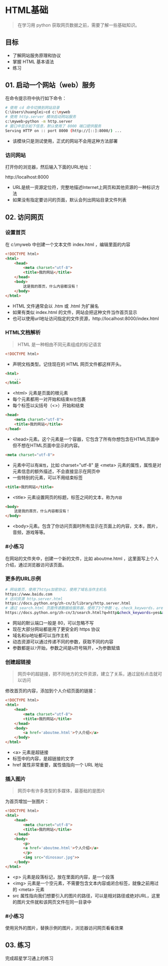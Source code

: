 # HTML基础

> 在学习用 python 获取网页数据之前，需要了解一些基础知识。

## 目标

* 了解网站服务原理和协议
* 掌握 HTML 基本语法
* 练习

## 01. 启动一个网站（web）服务

在命令提示符中执行如下命令：
```sh
# 使用 cd 命令切换到网站目录
C:\Users\huanglei>cd c:\myweb
# 使用 http.server 模块启动网站服务
c:\myweb>python -m http.server 
# 窗口中显示如下信息，默认使用了 8000 端口提供服务
Serving HTTP on :: port 8000 (http://[::]:8000/) ...
```
- 该模块只是测试使用，正式的网站不会用这种方法部署

### 访问网站
打开你的浏览器，然后输入下面的URL地址：

http://localhost:8000

- URL是统一资源定位符，完整地描述Internet上网页和其他资源的一种标识方法
- 如果没有指定要访问的页面，默认会列出网站目录文件列表

## 02. 访问网页

### 设置首页
在 c:\myweb 中创建一个文本文件 index.html ，编辑里面的内容

```html
<!DOCTYPE html>
<html>
    <head>
        <meta charset="utf-8">
        <title>我的网站</title>
    </head>
    <body>
        这是我的首页，什么内容都没有！
    </body>
</html>
```
- HTML 文件通常会以 .htm 或 .html 为扩展名
- 如果有类似 index.html 的文件，网站会把这种文件当作首页显示
- 也可以使用url地址访问指定的文件资源，http://localhost:8000/index.html

### HTML文档解析
> HTML 是一种相由不同元素组成的标记语言
```html
<!DOCTYPE html>
```
- 声明文档类型。记住现在的 HTML 网页文件都这样开头。
```html
<html>
    ...
</html>
```
- \<html\> 元素是页面的根元素
- 每个元素都用一对开始和结束`标签`包裹
- 每个标签以尖括号（<>）开始和结束

```html
<head>
    <meta charset="utf-8">
    <title>我的网站</title>
</head>
```
- \<head\>元素。这个元素是一个容器，它包含了所有你想包含在HTML页面中但不想在HTML页面中显示的内容。

```html
<meta charset="utf-8">
```
- 元素中可以有`属性`，比如 charset="utf-8" 是 \<meta\> 元素的属性，属性是对元素信息的额外描述，不会直接显示在网页中
- 一些特别的元素，可以不用结束标签

```html
<title>我的网站</title>
```
- \<title\> 元素设置网页的标题，标签之间的文本，称为`内容`

```html
<body>
    这是我的首页，什么内容都没有！
</body>
```
- \<body\>元素。包含了你访问页面时所有显示在页面上的内容，文本，图片，音频，游戏等等。

### #小练习
在网站的文件夹中，创建一个新的文件，比如 aboutme.html ，这里面写上个人介绍，通过浏览器访问该页面。

### 更多的URL示例

```sh
# 网站首页，使用了https加密协议，使用了域名当作主机名
https://www.baidu.com
# 访问资源 http.server.html
https://docs.python.org/zh-cn/3/library/http.server.html
# 通过 search.html 页面传递数据给服务器，使用了3个参数：q，check_keywords，area
https://docs.python.org/zh-cn/3/search.html?q=http&check_keywords=yes&area=default
```
- 网站的默认端口一般是 80，可以忽略不写
- 现在大部分网站都是用了更安全的 https 协议
- 域名和ip地址都可以当作主机
- 动态资源可以通过传递不同的参数，获取不同的内容
- 参数都是以`?`开始，参数之间是`&`符号隔开，`=`为参数赋值

### 创建超链接
> 网页中的超链接，把不同地方的文件资源，建立了关系，通过鼠标点击就可以访问

修改首页的内容，添加到个人介绍页面的链接：
```html
<!DOCTYPE html>
<html>
    <head>
        <meta charset="utf-8">
        <title>我的网站</title>
    </head>
    <body>
        <a href='aboutme.html'>个人介绍</a>
    </body>
</html>
```

- \<a\> 元素是超链接
- 标签中的内容，是超链接的文字
- href 属性非常重要，属性值指向一个 URL 地址

### 插入图片
> 网页中有许多类型的多媒体，最基础的是图片

为首页增加一张图片：
```html
<!DOCTYPE html>
<html>
    <head>
        <meta charset="utf-8">
        <title>我的网站</title>
    </head>
    <body>
        <p>
        <a href='aboutme.html'>个人介绍</a>
        </p>
        <img src="dinosaur.jpg">>
    </body>
</html>
```
- \<p\> 元素是段落标记，放在里面的内容，是一个段落
- \<img\> 元素是一个空元素，不需要包含文本内容或闭合标签，就像之前用过的 \<meta\> 元素
- src 属性指向我们想要引入的图片的路径，可以是相对路径或绝对URL，这里的图片文件就和该网页文件在同一目录中

### #小练习
使用另外的图片，替换示例的图片，浏览器访问网页看看效果

## 03. 练习

完成超星学习通上的练习
